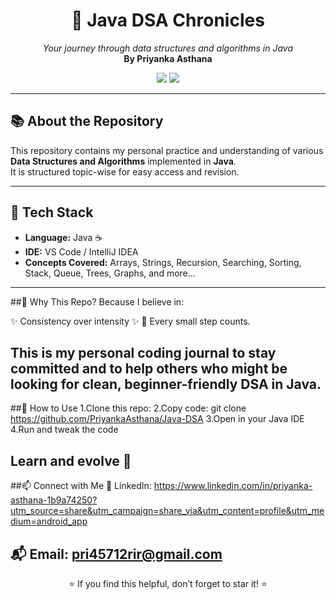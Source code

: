 <h1 align="center">📘 Java DSA Chronicles</h1>
<p align="center">
  <i>Your journey through data structures and algorithms in Java</i><br>
  <b>By Priyanka Asthana</b>
</p>

<p align="center">
  <img src="https://img.shields.io/badge/Language-Java-orange?style=flat-square">
  <img src="https://img.shields.io/badge/Status-Work_in_Progress-yellow?style=flat-square">
</p>

---

## 📚 About the Repository
This repository contains my personal practice and understanding of various **Data Structures and Algorithms** implemented in **Java**.  
It is structured topic-wise for easy access and revision.

---

## 🔧 Tech Stack
- **Language:** Java ☕
- **IDE:** VS Code / IntelliJ IDEA
- **Concepts Covered:** Arrays, Strings, Recursion, Searching, Sorting, Stack, Queue, Trees, Graphs, and more...

---
##🌟 Why This Repo?
Because I believe in:

✨ Consistency over intensity ✨
🌱 Every small step counts.

This is my personal coding journal to stay committed and to help others who might be looking for clean, beginner-friendly DSA in Java.
---
##📌 How to Use
1.Clone this repo:
2.Copy code: git clone https://github.com/PriyankaAsthana/Java-DSA
3.Open in your Java IDE
4.Run and tweak the code

Learn and evolve 🌱
---
##📫 Connect with Me
💼 LinkedIn: https://www.linkedin.com/in/priyanka-asthana-1b9a74250?utm_source=share&utm_campaign=share_via&utm_content=profile&utm_medium=android_app

📬 Email: pri45712rir@gmail.com
---
<p align="center"> ⭐ If you find this helpful, don’t forget to star it! ⭐ </p> 
